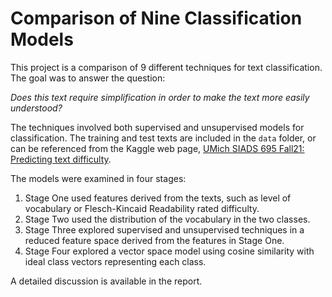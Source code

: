 # Comparison of Nine Classification Models 

This project is a comparison of 9 different techniques for text classification. The goal was to answer the question:

_Does this text require simplification in order to make the text more easily understood?_

The techniques involved both supervised and unsupervised models for classification.  The training and test texts are included in the `data` folder, or can be referenced from the Kaggle web page, [UMich SIADS 695 Fall21: Predicting text difficulty](https://www.kaggle.com/competitions/umich-siads-695-fall21-predicting-text-difficulty/data). 

The models were examined in four stages: 
1. Stage One used features derived from the texts, such as level of vocabulary or Flesch-Kincaid Readability rated difficulty.
2. Stage Two used the distribution of the vocabulary in the two classes. 
3. Stage Three explored supervised and unsupervised techniques in a reduced feature space derived from the features in Stage One.
4. Stage Four explored a vector space model using cosine similarity with ideal class vectors representing each class. 

A detailed discussion is available in the report. 
